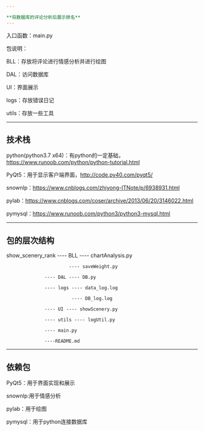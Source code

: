 ```yaml
---

**将数据库的评论分析后展示排名**
---
```

入口函数：main.py

包说明：

BLL：存放将评论进行情感分析并进行绘图

DAL：访问数据库

UI：界面展示

logs：存放错误日记

utils：存放一些工具

---
**技术栈**
---

python(python3.7 x64)：有python的一定基础，https://www.runoob.com/python/python-tutorial.html

PyQt5：用于显示客户端界面，http://code.py40.com/pyqt5/

snownlp：https://www.cnblogs.com/zhiyong-ITNote/p/6938931.html

pylab：https://www.cnblogs.com/coser/archive/2013/06/20/3146022.html

pymysql：https://www.runoob.com/python3/python3-mysql.html

---
**包的层次结构**
---

show_scenery_rank ---- BLL ---- chartAnalysis.py

                           ---- saveWeight.py
                  
                  ---- DAL ---- DB.py
                  
                  ---- logs ---- data_log.log
                  
                            ---- DB_log.log
                            
                  ---- UI ---- showScenery.py
                  
                  ---- utils ---- logUtil.py
                  
                  ---- main.py
                  
                  ----README.md
       
---
**依赖包**
---

PyQt5：用于界面实现和展示

snownlp:用于情感分析

pylab：用于绘图

pymysql：用于python连接数据库